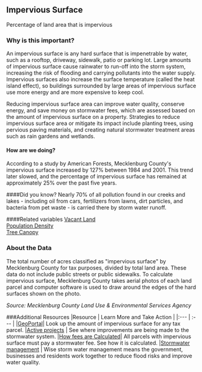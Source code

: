 ## Impervious Surface
Percentage of land area that is impervious

### Why is this important?
An impervious surface is any hard surface that is impenetrable by water, such as a rooftop, driveway, sidewalk, patio or parking lot. Large amounts of impervious surface cause rainwater to run-off into the storm system, increasing the risk of flooding and carrying pollutants into the water supply. Impervious surfaces also increase the surface temperature (called the heat island effect), so buildings surrounded by large areas of impervious surface use more energy and are more expensive to keep cool.  

Reducing impervious surface area can improve water quality, conserve energy, and save money on stormwater fees, which are assessed based on the amount of impervious surface on a property. Strategies to reduce impervious surface area or mitigate its impact include planting trees, using pervious paving materials, and creating natural stormwater treatment areas such as rain gardens and wetlands.

#### How are we doing?
According to a study by American Forests, Mecklenburg County's impervious surface increased by 127% between 1984 and 2001.  This trend later slowed, and the percentage of impervious surface has remained at approximately 25% over the past five years.

####Did you know?
Nearly 70% of all pollution found in our creeks and lakes - including oil from cars, fertilizers from lawns, dirt particles, and bacteria from pet waste - is carried there by storm water runoff.

####Related variables
<a href="javascript:void(0)" onclick="model.metricId = 'm11'">Vacant Land</a>  
<a href="javascript:void(0)" onclick="model.metricId = 'm47'">Population Density</a>  
<a href="javascript:void(0)" onclick="model.metricId = 'm3'">Tree Canopy</a>  

### About the Data
The total number of acres classified as "impervious surface" by Mecklenburg County for tax purposes, divided by total land area. These data do not include public streets or public sidewalks. To calculate impervious surface, Mecklenburg County takes aerial photos of each land parcel and computer software is used to draw around the edges of the hard surfaces shown on the photo.

*Source: Mecklenburg County Land Use & Environmental Services Agency*

###Additional Resources
|Resource | Learn More and Take Action | 
|:--- | :--- |
|[GeoPortal](http://mcmap.org/geoportal/?q=impervious)| Look up the amount of impervious surface for any tax parcel.
|[Active projects](http://charmeck.org/stormwater/Projects/Pages/ActiveSWProjects.aspx) | See where improvements are being made to the stormwater system.
|[How fees are Calculated](http://charmeck.org/stormwater/FeesandBilling/Pages/HowismySWSfeecalculated.aspx)| All parcels with impervious surface must pay a stormwater fee. See how it is calculated.
|[Stormwater management](http://charmeck.org/stormwater/basics/Pages/default.aspx) | Wise storm water management means the government, businesses and residents work together to reduce flood risks and improve water quality.